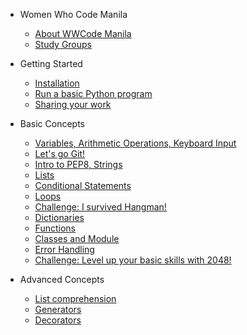 - Women Who Code Manila
    - [About WWCode Manila](wwcodemanila/about.md)
    - [Study Groups](wwcodemanila/study_groups.md)

- Getting Started
    - [Installation](getting_started/installation_guide.md)
    - [Run a basic Python program](getting_started/warm_up.md)
    - [Sharing your work](getting_started/exercise_upload_step.md)
  
- Basic Concepts
    - [Variables, Arithmetic Operations, Keyboard Input](basic_concepts/variables.MD)
    - [Let's go Git!](git/README.md)
    - [Intro to PEP8, Strings](basic_concepts/pep8_strings.MD)
    - [Lists](basic_concepts/lists.MD)
    - [Conditional Statements](basic_concepts/conditional_statements.MD)
    - [Loops](basic_concepts/loops.MD)
    - [Challenge: I survived Hangman!](basic_concepts/exercises/hangman/README.MD)
    - [Dictionaries](basic_concepts/dictionaries.MD)
    - [Functions](basic_concepts/functions.MD)
    - [Classes and Module](http://introtopython.org/classes.html)
    - [Error Handling](basic_concepts/error_handling.MD)
    - [Challenge: Level up your basic skills with 2048!](basic_concepts/exercises/2048/README.MD)

- Advanced Concepts
    - [List comprehension](https://hackernoon.com/list-comprehension-in-python-8895a785550b)
    - [Generators](https://anandology.com/python-practice-book/iterators.html)
    - [Decorators](http://simeonfranklin.com/blog/2012/jul/1/python-decorators-in-12-steps/)
